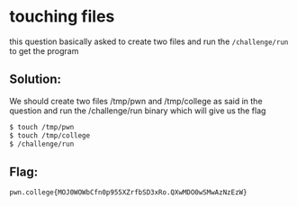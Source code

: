 
# touching files

this question basically asked to create two files and run the `/challenge/run` to get the program

## Solution:

We should create two files /tmp/pwn and /tmp/college as said in the question and run the /challenge/run binary which will give us the flag

```sh
$ touch /tmp/pwn
$ touch /tmp/college
$ /challenge/run
```

## Flag: 

```
pwn.college{MOJ0WOWbCfn0p955XZrfbSD3xRo.QXwMDO0wSMwAzNzEzW}
```



